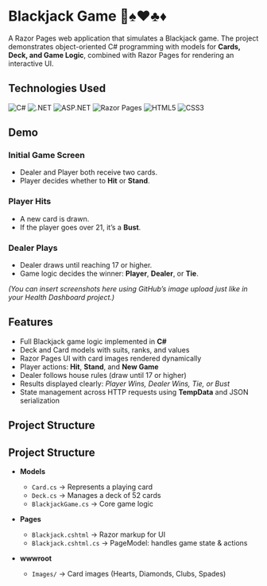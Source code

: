 # Blackjack Game 🎴♠️♥️♣️♦️  

A Razor Pages web application that simulates a Blackjack game. The project demonstrates object-oriented C# programming with models for **Cards, Deck, and Game Logic**, combined with Razor Pages for rendering an interactive UI.  

## Technologies Used  

![C#](https://img.shields.io/badge/c%23-%23239120.svg?style=for-the-badge&logo=csharp&logoColor=white) ![.NET](https://img.shields.io/badge/.NET-512BD4?style=for-the-badge&logo=dotnet&logoColor=white) ![ASP.NET](https://img.shields.io/badge/asp.net-%231572B6.svg?style=for-the-badge&logo=dotnet&logoColor=white) ![Razor Pages](https://img.shields.io/badge/razor%20pages-512BD4.svg?style=for-the-badge&logo=blazor&logoColor=white) ![HTML5](https://img.shields.io/badge/html5-%23E34F26.svg?style=for-the-badge&logo=html5&logoColor=white) ![CSS3](https://img.shields.io/badge/css3-%231572B6.svg?style=for-the-badge&logo=css3&logoColor=white)  

## Demo  

### Initial Game Screen  
- Dealer and Player both receive two cards.  
- Player decides whether to **Hit** or **Stand**.  

### Player Hits  
- A new card is drawn.  
- If the player goes over 21, it’s a **Bust**.  

### Dealer Plays  
- Dealer draws until reaching 17 or higher.  
- Game logic decides the winner: **Player**, **Dealer**, or **Tie**.  

*(You can insert screenshots here using GitHub’s image upload just like in your Health Dashboard project.)*  

## Features  

- Full Blackjack game logic implemented in **C#**  
- Deck and Card models with suits, ranks, and values  
- Razor Pages UI with card images rendered dynamically  
- Player actions: **Hit**, **Stand**, and **New Game**  
- Dealer follows house rules (draw until 17 or higher)  
- Results displayed clearly: *Player Wins, Dealer Wins, Tie, or Bust*  
- State management across HTTP requests using **TempData** and JSON serialization  

## Project Structure  

## Project Structure  

- **Models**
  - `Card.cs` -> Represents a playing card
  - `Deck.cs` -> Manages a deck of 52 cards
  - `BlackjackGame.cs` -> Core game logic  

- **Pages**
  - `Blackjack.cshtml` -> Razor markup for UI
  - `Blackjack.cshtml.cs` -> PageModel: handles game state & actions  

- **wwwroot**
  - `Images/` -> Card images (Hearts, Diamonds, Clubs, Spades)  


